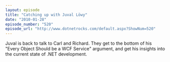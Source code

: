 ```yaml
---
layout: episode
title: "Catching up with Juval Löwy"
date: "2010-01-28"
episode_number: "520"
episode_url: "http://www.dotnetrocks.com/default.aspx?ShowNum=520"
---
```


Juval is back to talk to Carl and Richard. They get to the bottom of his "Every Object Should be a WCF Service" argument, and get his insights into the current state of .NET development.
